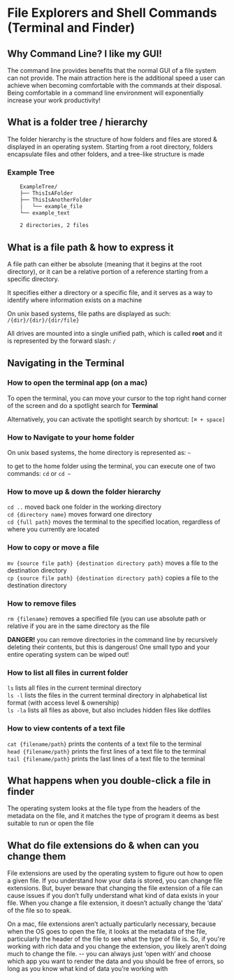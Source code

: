 # File Explorers and Shell Commands (Terminal and Finder)

## Why Command Line? I like my GUI!

The command line provides benefits that the normal GUI of a file system can not provide. The main attraction here is the additional speed a user can achieve when becoming comfortable with the commands at their disposal. Being comfortable in a command line environment will exponentially increase your work productivity!

## What is a folder tree / hierarchy

The folder hierarchy is the structure of how folders and files are stored & displayed in an operating system. Starting from a root directory, folders encapsulate files and other folders, and a tree-like structure is made

### Example Tree

```bash
    ExampleTree/
    ├── ThisIsAFolder
    ├── ThisIsAnotherFolder
    │   └── example_file
    └── example_text

    2 directories, 2 files
```

## What is a file path & how to express it

A file path can either be absolute (meaning that it begins at the root directory), or it can be a relative portion of a reference starting from a specific directory.

It specifies either a directory or a specific file, and it serves as a way to identify where information exists on a machine

On unix based systems, file paths are displayed as such:
`/{dir}/{dir}/{dir/file}`

All drives are mounted into a single unified path, which is called **root** and it is represented by the forward slash: `/`

## Navigating in the Terminal

### How to open the terminal app (on a mac)

To open the terminal, you can move your cursor to the top right hand corner of the screen and do a spotlight search for **Terminal**  

Alternatively, you can activate the spotlight search by shortcut: `[⌘ + space]`

### How to Navigate to your home folder

On unix based systems, the home directory is represented as: `~`  

to get to the home folder using the terminal, you can execute one of two commands: `cd` or `cd ~`

### How to move up & down the folder hierarchy

`cd ..` moved back one folder in the working directory  
`cd {directory name}` moves forward one directory  
`cd {full path}` moves the terminal to the specified location, regardless of where you currently are located  

### How to copy or move a file

`mv {source file path} {destination directory path}` moves a file to the destination directory  
`cp {source file path} {destination directory path}` copies a file to the destination directory  

### How to remove files

`rm {filename}` removes a specified file (you can use absolute path or relative if you are in the same directory as the file

**DANGER!** you can remove directories in the command line by recursively deleting their contents, but this is dangerous! One small typo and your entire operating system can be wiped out!

### How to list all files in current folder

`ls` lists all files in the current terminal directory  
`ls -l` lists the files in the current terminal directory in alphabetical list format (with access level & ownership)  
`ls -la` lists all files as above, but also includes hidden files like dotfiles  

### How to view contents of a text file

`cat {filename/path}` prints the contents of a text file to the terminal  
`head {filename/path}` prints the first lines of a text file to the terminal  
`tail {filename/path}` prints the last lines of a text file to the terminal  

## What happens when you double-click a file in finder

The operating system looks at the file type from the headers of the metadata on the file, and it matches the type of program it deems as best suitable to run or open the file

## What do file extensions do & when can you change them

File extensions are used by the operating system to figure out how to open a given file. If you understand how your data is stored, you can change file extensions. But, buyer beware that changing the file extension of a file can cause issues if you don’t fully understand what kind of data exists in your file. When you change a file extension, it doesn’t actually change the ‘data’ of the file so to speak.

On a mac, file extensions aren’t actually particularly necessary, because when the OS goes to open the file, it looks at the metadata of the file, particularly the header of the file to see what the type of file is. So, if you're working with rich data and you change the extension, you likely aren’t doing much to change the file. -- you can always just ‘open with’ and choose which app you want to render the data and you should be free of errors, so long as you know what kind of data you’re working with
